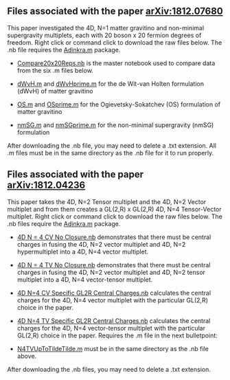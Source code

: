 ## Files associated with the paper [arXiv:1812.07680 ](https://arxiv.org/pdf/1812.07680.pdf)
This paper investigated the 4D, N=1 matter gravitino and non-minimal supergravity multiplets, each with 20 boson x 20 fermion degrees of freedom. Right click or command click to download the raw files below. The .nb file requires the [Adinkra.m](https://hepthools.github.io/Adinkra/) package.


* [Compare20x20Reps.nb](https://raw.githubusercontent.com/HEPTHools/Data/master/20x20/Compare20x20Reps.nb) is the master notebook used to compare data from the six .m files below.

* [dWvH.m](https://raw.githubusercontent.com/HEPTHools/Data/master/20x20/dWvH.m) and [dWvHprime.m](https://raw.githubusercontent.com/HEPTHools/Data/master/20x20/dWvHprime.m)  for the de Wit-van Holten formulation (dWvH) of matter gravitino 

* [OS.m](https://raw.githubusercontent.com/HEPTHools/Data/master/20x20/OS.m) and [OSprime.m](https://raw.githubusercontent.com/HEPTHools/Data/master/20x20/OSprime.m) for the Ogievetsky-Sokatchev (OS) formulation of matter gravitino

* [nmSG.m](https://raw.githubusercontent.com/HEPTHools/Data/master/20x20/nmSG.m) and [nmSGprime.m](https://raw.githubusercontent.com/HEPTHools/Data/master/20x20/nmSGprime.m) for the non-minimal supergravity (nmSG) formulation

After downloading the .nb file, you may need to delete a .txt extension. All .m files must be in the same directory as the .nb file for it to run properly.


## Files associated with the paper [arXiv:1812.04236](https://arxiv.org/pdf/1812.04236.pdf)
This paper takes the 4D, N=2 Tensor multiplet and the 4D, N=2 Vector multiplet and from them creates a GL(2,R) x GL(2,R) 4D, N=4 Tensor-Vector multiplet. Right click or command click to download the raw files below. The .nb files require the [Adinkra.m](https://hepthools.github.io/Adinkra/) package.


* [4D N = 4 CV No Closure.nb](https://raw.githubusercontent.com/HEPTHools/Data/master/1812.04236/4D%20N%20%3D%204%20CV%20No%20Closure.nb) demonstrates that there must be central charges in fusing the 4D, N=2 vector multiplet and 4D, N=2 hypermultiplet into a 4D, N=4 vector multiplet.

* [4D N = 4 TV No Closure.nb](https://raw.githubusercontent.com/HEPTHools/Data/master/1812.04236/4D%20N%20%3D%204%20TV%20No%20Closure.nb) demonstrates that there must be central charges in fusing the 4D, N=2 vector multiplet and 4D, N=2 tensor multiplet into a 4D, N=4 vector-tensor multiplet.

* [4D N=4 CV Specific GL2R Central Charges.nb](https://raw.githubusercontent.com/HEPTHools/Data/master/1812.04236/4D%20N%3D4%20CV%20Specific%20GL2R%20Central%20Charges.nb) 
calculates the central charges for the 4D, N=4 vector multiplet with the particular GL(2,R) choice in the paper.

* [4D N=4 TV Specific GL2R Central Charges.nb](https://raw.githubusercontent.com/HEPTHools/Data/master/1812.04236/4D%20N%3D4%20TV%20Specific%20GL2R%20Central%20Charges.nb) calculates the central charges for the 4D, N=4 vector-tensor multiplet with the particular GL(2,R) choice in the paper. Requires the .m file in the next bulletpoint:

* [N4TVUpToTildeTilde.m](https://raw.githubusercontent.com/HEPTHools/Data/master/1812.04236/N4TVUpToTildeTilde.m) must be in the same directory as the .nb file above.

After downloading the .nb files, you may need to delete a .txt extension.



